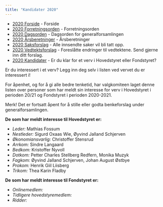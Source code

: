 ```yaml
---
title: "Kandidater 2020"
---
```


* [2020 Forside](/wiki/online/generalforsamlingen/genfors2020)   - Forside
* [2020 Forretningsorden](/wiki/online/generalforsamlingen/genfors2020/forretningsorden) - Forretningsorden
* [2020 Dagsorden](/wiki/online/generalforsamlingen/genfors2020/dagsorden) - Dagsorden for generalforsamlingen
* [2020 Årsberetninger](/wiki/online/generalforsamlingen/genfors2020/aarsberetninger) - Årsberetninger
* [2020 Saksforslag](/wiki/online/generalforsamlingen/genfors2020/saksforslag) - Alle innsendte saker vil bli tatt opp.
* [2020 Vedtektsforslag](/wiki/online/generalforsamlingen/genfors2020/vedtekstforslag) - Foreslåtte endringer til vedtektene. Send gjerne inn ditt forslag.
* [2020 Kandidater](/wiki/online/generalforsamlingen/genfors2020/valg) - Er du klar for et verv i Hovedstyret eller Fondstyret? 

Er du interessert i et verv? Legg inn deg selv i listen ved vervet du er interessert i!

For åpenhet, og for å gi alle bedre tenketid, har valgkomiteen laget denne listen over personer som har meldt sin interesse for verv i Hovedstyret i perioden 20/21 og Fondstyret i perioden 2020-2021. 

Merk! Det er fortsatt åpent for å stille eller godta benkeforslag under generalforsamlingen.  

**De som har meldt interesse til Hovedstyret er:**

* *Leder:* Mathias Fossum
* *Nestleder:* Sigurd Oxaas Wie, Øyvind Jalland Schjerven  
* *Økonomiansvarlig:* Christoffer Stensrud
* *Arrkom:* Sindre Langaard
* *Bedkom:* Kristoffer Nyvoll
* *Dotkom:* Petter Charles Stellberg Redfern, Monika Muzyk
* *Fagkom:* Øyvind Jalland Schjerven, Johan August Østbye
* *Prokom:* Henrik Giil Liisberg
* *Trikom:* Thea Karin Fladby

**De som har meldt interesse til Fondstyret er:**

* *Onlinemedlem:* 
* *Tidligere hovedstyremedlem:* 
* *Ridder:*